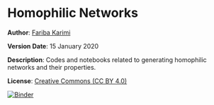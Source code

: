 # Homophilic Networks

**Author**: <a href='https://www.gesis.org/person/fariba.karimi'>Fariba Karimi</a>

**Version Date**: 15 January 2020

**Description**: Codes and notebooks related to generating homophilic networks and their properties.

**License**: <a href='https://creativecommons.org/licenses/by/4.0/'>Creative Commons (CC BY 4.0)</a>

[![Binder](https://notebooks.gesis.org/binder/badge.svg)](https://notebooks.gesis.org/binder/v2/gh/gesiscss/homophilic_networks/master)
